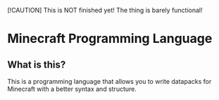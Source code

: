 [!CAUTION]
This is NOT finished yet! The thing is barely functional!
# Minecraft Programming Language
## What is this?
This is a programming language that allows you to write datapacks for Minecraft with a better syntax and structure.